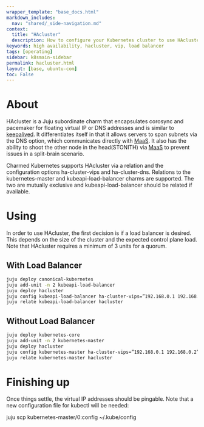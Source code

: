 ```yaml
---
wrapper_template: "base_docs.html"
markdown_includes:
  nav: "shared/_side-navigation.md"
context:
  title: "HAcluster"
  description: How to configure your Kubernetes cluster to use HAcluster.
keywords: high availability, hacluster, vip, load balancer
tags: [operating]
sidebar: k8smain-sidebar
permalink: hacluster.html
layout: [base, ubuntu-com]
toc: False
---
```


# About
HAcluster is a Juju subordinate charm that encapsulates corosync and pacemaker for floating virtual IP or DNS addresses and is similar to [keepalived][keepalived]. It differentiates itself in that it allows servers to span subnets via the DNS option, which communicates directly with [MaaS][maas]. It also has the ability to shoot the other node in the head(STONITH) via [MaaS][maas] to prevent issues in a split-brain scenario.

Charmed Kubernetes supports HAcluster via a relation and the configuration options ha-cluster-vips and ha-cluster-dns. Relations to the kubernetes-master and kubeapi-load-balancer charms are supported. The two are mutually exclusive and kubeapi-load-balancer should be related if available.

# Using
In order to use HAcluster, the first decision is if a load balancer is desired. This depends on the size of the cluster and the expected control plane load. Note that HAcluster requires a minimum of 3 units for a quorum.

## With Load Balancer

```bash
juju deploy canonical-kubernetes
juju add-unit -n 2 kubeapi-load-balancer
juju deploy hacluster
juju config kubeapi-load-balancer ha-cluster-vips=”192.168.0.1 192.168.0.2”
juju relate kubeapi-load-balancer hacluster
```

## Without Load Balancer

```bash
juju deploy kubernetes-core
juju add-unit -n 2 kubernetes-master
juju deploy hacluster
juju config kubernetes-master ha-cluster-vips=”192.168.0.1 192.168.0.2”
juju relate kubernetes-master hacluster
```

# Finishing up

Once things settle, the virtual IP addresses should be pingable. Note that a new configuration file for kubectl will be needed:

juju scp kubernetes-master/0:config ~/.kube/config

<!-- LINKS -->

[keepalived]: /kubernetes/docs/keepalived
[maas]: https://maas.io
